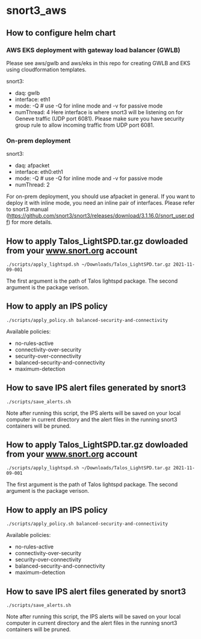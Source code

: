 # snort3_aws

## How to configure helm chart

### AWS EKS deployment with gateway load balancer (GWLB)
Please see aws/gwlb and aws/eks in this repo for creating GWLB and EKS using cloudformation templates.

snort3:
  - daq: gwlb
  - interface: eth1
  - mode: -Q # use -Q for inline mode and -v for passive mode
  - numThread: 4
Here interface is where snort3 will be listening on for Geneve traffic (UDP port 6081). Please make sure
you have security group rule to allow incoming traffic from UDP port 6081.

### On-prem deployment
snort3:
  - daq: afpacket
  - interface: eth0:eth1
  - mode: -Q # use -Q for inline mode and -v for passive mode
  - numThread: 2

For on-prem deployment, you should use afpacket in general. If you want to deploy it with inline mode, you
need an inline pair of interfaces. Please refer to snort3 manual (https://github.com/snort3/snort3/releases/download/3.1.16.0/snort_user.pdf) for more details.

## How to apply Talos_LightSPD.tar.gz dowloaded from your www.snort.org account
```
./scripts/apply_lightspd.sh ~/Downloads/Talos_LightSPD.tar.gz 2021-11-09-001
```
The first argument is the path of Talos lightspd package. The second argument is the package
verison.

## How to apply an IPS policy
```
./scripts/apply_policy.sh balanced-security-and-connectivity
```
Available policies:
  - no-rules-active
  - connectivity-over-security
  - security-over-connectivity
  - balanced-security-and-connectivity
  - maximum-detection


## How to save IPS alert files generated by snort3
```
./scripts/save_alerts.sh 
```
Note after running this script, the IPS alerts will be saved on your local computer in current directory
and the alert files in the running snort3 containers will be pruned.

## How to apply Talos_LightSPD.tar.gz dowloaded from your www.snort.org account
```
./scripts/apply_lightspd.sh ~/Downloads/Talos_LightSPD.tar.gz 2021-11-09-001
```
The first argument is the path of Talos lightspd package. The second argument is the package
verison.

## How to apply an IPS policy
```
./scripts/apply_policy.sh balanced-security-and-connectivity
```
Available policies:
  - no-rules-active
  - connectivity-over-security
  - security-over-connectivity
  - balanced-security-and-connectivity
  - maximum-detection


## How to save IPS alert files generated by snort3
```
./scripts/save_alerts.sh 
```
Note after running this script, the IPS alerts will be saved on your local computer in current directory
and the alert files in the running snort3 containers will be pruned.
